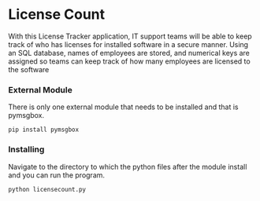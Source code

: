# License Count

With this License Tracker application, IT support teams will be able to keep track of who has licenses for installed software in a secure manner. Using an SQL database, names of employees are stored, and numerical keys are assigned so teams can keep track of how many employees are licensed to the software


### External Module

There is only one external module that needs to be installed and that is pymsgbox.

```
pip install pymsgbox
```

### Installing

Navigate to the directory to which the python files after the module install and you can run the program.

```
python licensecount.py
```

